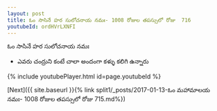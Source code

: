 ```yaml
---
layout: post
title: ఓం సాసినే హర సులోచనాయ నమః- 1008 రోజుల తపస్సులో రోజు  716
youtubeId: ordHVrLXNFI
---
```

 
 
 ఓం సాసినే హర సులోచనాయ నమః  
 
 -  ఎవరు చంద్రుని కంటే చాలా అందంగా కళ్ళు కలిగి ఉన్నారు 
 
  
 
  
 
 
 
 
 
 


{% include youtubePlayer.html id=page.youtubeId %}
 
[Next]({{ site.baseurl }}{% link  split1/_posts/2017-01-13-ఓం మహామాలయ నమః- 1008 రోజుల తపస్సులో రోజు  715.md%})
 
